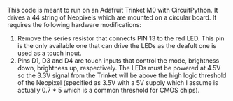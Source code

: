 This code is meant to run on an Adafruit Trinket M0 with CircuitPython.
It drives a 44 string of Neopixels which are mounted on a circular board.
It requires the following hardware modifications:
1. Remove the series resistor that connects PIN 13 to the red LED. This pin is the only available one that can drive the LEDs as the deafult one is used as a touch input.
2. Pins D1, D3 and D4 are touch inputs that control the mode, brightness down, brightness up, respectively.
The LEDs must be powered at 4.5V so the 3.3V signal from the Trinket will be above the high logic threshold of the Neopixel (specified as 3.5V with a 5V supply which I assume is actually 0.7 * 5 which is a common threshold for CMOS chips).
